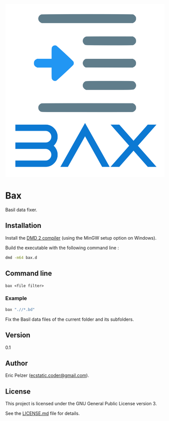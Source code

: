 ![](https://github.com/senselogic/BAX/blob/master/LOGO/bax.png)

# Bax

Basil data fixer.

## Installation

Install the [DMD 2 compiler](https://dlang.org/download.html) (using the MinGW setup option on Windows).

Build the executable with the following command line :

```bash
dmd -m64 bax.d
```

## Command line

```
bax <file filter>
```

### Example

```bash
bax ".//*.bd"
```

Fix the Basil data files of the current folder and its subfolders.

## Version

0.1

## Author

Eric Pelzer (ecstatic.coder@gmail.com).

## License

This project is licensed under the GNU General Public License version 3.

See the [LICENSE.md](LICENSE.md) file for details.
